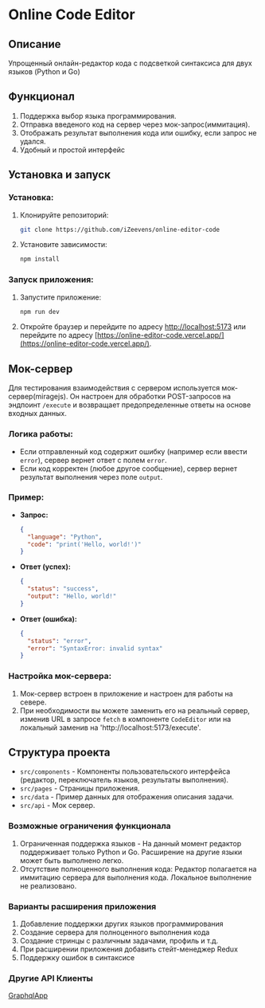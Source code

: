 # Online Code Editor

## Описание

Упрощенный онлайн-редактор кода с подсветкой синтаксиса для двух языков (Python и Go)

## Функционал

1. Поддержка выбор языка программирования.
2. Отправка введеного код на сервер через мок-запрос(иммитация).
3. Отображать результат выполнения кода или ошибку, если запрос не удался.
4. Удобный и простой интерфейс

## Установка и запуск

### Установка:

1. Клонируйте репозиторий:
   ```bash
   git clone https://github.com/iZeevens/online-editor-code
   ```
2. Установите зависимости:
   ```bash
   npm install
   ```

### Запуск приложения:

1. Запустите приложение:
   ```bash
   npm run dev
   ```
2. Откройте браузер и перейдите по адресу [http://localhost:5173](http://localhost:5173) или перейдите по адресу [https://online-editor-code.vercel.app/](https://online-editor-code.vercel.app/).

## Мок-сервер

Для тестирования взаимодействия с сервером используется мок-сервер(miragejs). Он настроен для обработки POST-запросов на эндпоинт `/execute` и возвращает предопределенные ответы на основе входных данных.

### Логика работы:

- Если отправленный код содержит ошибку (например если ввести `error`), сервер вернет ответ с полем `error`.
- Если код корректен (любое другое сообщение), сервер вернет результат выполнения через поле `output`.

### Пример:

- **Запрос:**
  ```json
  {
    "language": "Python",
    "code": "print('Hello, world!')"
  }
  ```
- **Ответ (успех):**
  ```json
  {
    "status": "success",
    "output": "Hello, world!"
  }
  ```
- **Ответ (ошибка):**
  ```json
  {
    "status": "error",
    "error": "SyntaxError: invalid syntax"
  }
  ```

### Настройка мок-сервера:

1. Мок-сервер встроен в приложение и настроен для работы на севере.
2. При необходимости вы можете заменить его на реальный сервер, изменив URL в запросе `fetch` в компоненте `CodeEditor` или на локальный заменив на 'http://localhost:5173/execute'.

## Структура проекта

- `src/components` - Компоненты пользовательского интерфейса (редактор, переключатель языков, результаты выполнения).
- `src/pages` - Страницы приложения.
- `src/data` - Пример данных для отображения описания задачи.
- `src/api` - Мок сервер.

### Возможные ограничения функционала

1. Ограниченная поддержка языков - На данный момент редактор поддерживает только Python и Go. Расширение на другие языки может быть выполнено легко.
2. Отсутствие полноценного выполнения кода: Редактор полагается на иммитацию сервера для выполнения кода. Локальное выполнение не реализовано.

### Варианты расширения приложения

1. Добавление поддержки других языков программирования
2. Создание сервера для полноценного выполнения кода
3. Создание стринцы с различным задачами, профиль и т.д.
4. При расширении приложения добавить стейт-менеджер Redux
5. Поддержку ошибок в синтаксисе


### Другие API Клиенты

[GraphqlApp](https://github.com/iZeevens/graphiql-app)
